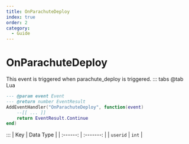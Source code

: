 ```yaml
---
title: OnParachuteDeploy
index: true
order: 2
category:
  - Guide
---
```


# OnParachuteDeploy
This event is triggered when parachute_deploy is triggered.
::: tabs
@tab Lua
```lua
--- @param event Event
--- @return number EventResult
AddEventHandler("OnParachuteDeploy", function(event)
    --[[ ... ]]
    return EventResult.Continue
end)
```

:::
|    Key   | Data Type |
| :------: | :-------: |
| `userid` |   `int`   |